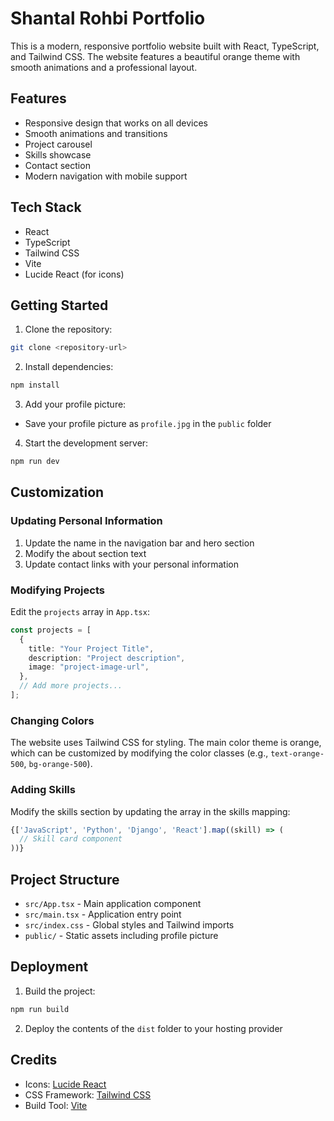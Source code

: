 # Shantal Rohbi Portfolio

This is a modern, responsive portfolio website built with React, TypeScript, and Tailwind CSS. The website features a beautiful orange theme with smooth animations and a professional layout.

## Features

- Responsive design that works on all devices
- Smooth animations and transitions
- Project carousel
- Skills showcase
- Contact section
- Modern navigation with mobile support

## Tech Stack

- React
- TypeScript
- Tailwind CSS
- Vite
- Lucide React (for icons)

## Getting Started

1. Clone the repository:
```bash
git clone <repository-url>
```

2. Install dependencies:
```bash
npm install
```

3. Add your profile picture:
- Save your profile picture as `profile.jpg` in the `public` folder

4. Start the development server:
```bash
npm run dev
```

## Customization

### Updating Personal Information

1. Update the name in the navigation bar and hero section
2. Modify the about section text
3. Update contact links with your personal information

### Modifying Projects

Edit the `projects` array in `App.tsx`:

```typescript
const projects = [
  {
    title: "Your Project Title",
    description: "Project description",
    image: "project-image-url",
  },
  // Add more projects...
];
```

### Changing Colors

The website uses Tailwind CSS for styling. The main color theme is orange, which can be customized by modifying the color classes (e.g., `text-orange-500`, `bg-orange-500`).

### Adding Skills

Modify the skills section by updating the array in the skills mapping:

```typescript
{['JavaScript', 'Python', 'Django', 'React'].map((skill) => (
  // Skill card component
))}
```

## Project Structure

- `src/App.tsx` - Main application component
- `src/main.tsx` - Application entry point
- `src/index.css` - Global styles and Tailwind imports
- `public/` - Static assets including profile picture

## Deployment

1. Build the project:
```bash
npm run build
```

2. Deploy the contents of the `dist` folder to your hosting provider

## Credits

- Icons: [Lucide React](https://lucide.dev)
- CSS Framework: [Tailwind CSS](https://tailwindcss.com)
- Build Tool: [Vite](https://vitejs.dev)